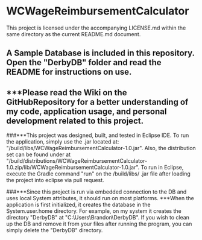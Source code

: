 # WCWageReimbursementCalculator
This project is licensed under the accompanying LICENSE.md within the same directory as the current README.md document.

## A Sample Database is included in this repository. Open the "DerbyDB" folder and read the README for instructions on use.

## ***Please read the Wiki on the GitHubRepository for a better understanding of my code, application usage, and personal development related to this project.

###***This project was designed, built, and tested in Eclipse IDE. To run the application, simply use the .jar located at: "/build/libs/WCWageReimbursementCalculator-1.0.jar".
Also, the distribution set can be found under at "/build/distributions/WCWageReimbursementCalculator-1.0.zip/lib/WCWageReimbursementCalculator-1.0.jar".
To run in Eclipse, execute the Gradle command "run" on the /build/libs/ .jar file after loading the project into eclipse via pull request. 

###***Since this project is run via embedded connection to the DB and uses local System attributes, it should run on most platforms.
***When the application is first initialized, it creates the database in the System.user.home directory. For example, on my system it creates the directory "DerbyDB"
at "C:\Users\Brandon\DerbyDB". If you wish to clean up the DB and remove it from your files after running the program, you can simply delete the "DerbyDB" directory.
